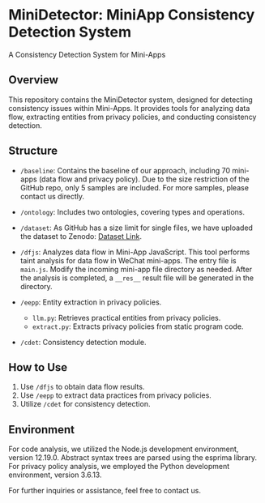 # MiniDetector: MiniApp Consistency Detection System

A Consistency Detection System for Mini-Apps

## Overview

This repository contains the MiniDetector system, designed for detecting consistency issues within Mini-Apps. It provides tools for analyzing data flow, extracting entities from privacy policies, and conducting consistency detection.

## Structure

* `/baseline`: 
  Contains the baseline of our approach, including 70 mini-apps (data flow and privacy policy). Due to the size restriction of the GitHub repo, only 5 samples are included. For more samples, please contact us directly.

* `/ontology`: 
  Includes two ontologies, covering types and operations.

* `/dataset`: 
  As GitHub has a size limit for single files, we have uploaded the dataset to Zenodo: [Dataset Link](https://doi.org/10.5281/zenodo.7159718).

* `/dfjs`:
  Analyzes data flow in Mini-App JavaScript. This tool performs taint analysis for data flow in WeChat mini-apps. The entry file is `main.js`. Modify the incoming mini-app file directory as needed. After the analysis is completed, a `__res__` result file will be generated in the directory.

* `/eepp`:
  Entity extraction in privacy policies. 
  - `llm.py`: Retrieves practical entities from privacy policies.
  - `extract.py`: Extracts privacy policies from static program code.

* `/cdet`:
  Consistency detection module.

## How to Use

1. Use `/dfjs` to obtain data flow results.
2. Use `/eepp` to extract data practices from privacy policies.
3. Utilize `/cdet` for consistency detection.

## Environment

For code analysis, we utilized the Node.js development environment, version 12.19.0. Abstract syntax trees are parsed using the esprima library. 
For privacy policy analysis, we employed the Python development environment, version 3.6.13. 

For further inquiries or assistance, feel free to contact us.